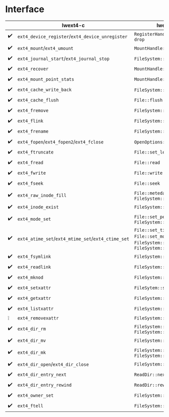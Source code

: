 # Interface

|                          | lwext4-c                                        | lwext4-rs                                              |
| ------------------------ | ----------------------------------------------- |--------------------------------------------------------|
| :heavy_check_mark:       | `ext4_device_register`/`ext4_device_unregister` | `RegisterHandle::register` / `drop`                    |
| :heavy_check_mark:       | `ext4_mount`/`ext4_umount`                 | `MountHandle::mount` / `drop`                  |
| :heavy_check_mark:       | `ext4_journal_start`/`ext4_journal_stop`        | `FileSystem::new` / `drop`                             |
| :heavy_check_mark:       | `ext4_recover`                                  | `MountHandle::mount`                                   |
| :heavy_check_mark:       | `ext4_mount_point_stats`                        | `MountHandle::stats`                                   |
| :heavy_check_mark:       | `ext4_cache_write_back`                         | `FileSystem::new` / `drop`                             |
| :heavy_check_mark:       | `ext4_cache_flush`                              | `File::flush`                                          |
| :heavy_check_mark:       | `ext4_fremove`                                  | `FileSystem::remove_file`                              |
| :heavy_check_mark:       | `ext4_flink`                                    | `FileSystem::hard_link`                                |
| :heavy_check_mark:       | `ext4_frename`                                  | `FileSystem::rename`                                   |
| :heavy_check_mark:       | `ext4_fopen`/`ext4_fopen2`/`ext4_fclose`        | `OpenOptions::open` / `drop`                         |
| :heavy_check_mark:       | `ext4_ftruncate`                                | `File::set_len`                                        |
| :heavy_check_mark:       | `ext4_fread`                                    | `File::read`                                           |
| :heavy_check_mark:       | `ext4_fwrite`                                   | `File::write`                                          |
| :heavy_check_mark:       | `ext4_fseek`                                    | `File::seek`                                           |
| :heavy_check_mark:       | `ext4_raw_inode_fill`                           | `File::metedata` / `FileSystem::metedata`              |
| :heavy_check_mark:       | `ext4_inode_exist`                              | `FileSystem::exists`                                   |
| :heavy_check_mark:       | `ext4_mode_set`                                 | `File::set_permissions` / `FileSystem::set_permissions` |
| :heavy_check_mark:       | `ext4_atime_set`/`ext4_mtime_set`/`ext4_ctime_set` | `File::set_times` / `File::set_modified` / `FileSystem::set_times` / `FileSystem::set_modified` |
| :heavy_check_mark:       | `ext4_fsymlink`                                 | `FileSystem::soft_link`                                |
| :heavy_check_mark:       | `ext4_readlink`                                 | `FileSystem::read_link`                                |
| :heavy_check_mark: | `ext4_mknod`                                    | `FileSystem::mknod`                                     |
| :heavy_check_mark:       | `ext4_setxattr`                                 | `FileSytem::set_xattr`                                 |
| :heavy_check_mark:       | `ext4_getxattr`                                 | `FileSystem::get_xattr`                                |
| :heavy_check_mark:       | `ext4_listxattr`                                | `FileSystem::list_xattr`                               |
| :grey_exclamation:       | `ext4_removexattr`                              | `FileSystem::remove_xattr`                             |
| :heavy_check_mark:       | `ext4_dir_rm`                                   | `FileSystem::remove_dir` / `FileSystem::remove_dir_all` |
| :heavy_check_mark:       | `ext4_dir_mv`                                   | `FileSystem::rename`                                   |
| :heavy_check_mark:       | `ext4_dir_mk`                                   | `FileSystem::create_dir` / `FileSystem::create_dir_all` |
| :heavy_check_mark:       | `ext4_dir_open`/`ext4_dir_close`                | `FileSystem::readdir`                                  |
| :heavy_check_mark:       | `ext4_dir_entry_next`                           | `ReadDir::next`                                        |
| :heavy_check_mark:       | `ext4_dir_entry_rewind`                         | `ReadDir::rewind`                                      |
| :heavy_check_mark: | `ext4_owner_set` | `FileSystem::chown` |
| :heavy_check_mark: | `ext4_ftell` | `FileSystem::stream_position` |



